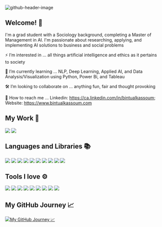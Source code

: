 ![github-header-image](https://user-images.githubusercontent.com/96799559/169418351-709733e3-e472-4148-9d36-edb1f45fdf6d.png)


## Welcome! 👋

I'm a grad student with a Sociology background, completing a Master of Management in AI. I'm passionate about researching, applying, and implementing AI solutions to business and social problems 

⚡️ I’m interested in ... all things artificial intelligence and ethics as it pertains to society 

📓 I’m currently learning ... NLP, Deep Learning, Applied AI, and Data Analysis/Visualization using Python, Power Bi, and Tableau 

🛠 I’m looking to collaborate on ... anything fun, fair and thought provoking

📲 How to reach me ... Linkedin: https://ca.linkedin.com/in/bintualkassoum; Website: https://www.bintualkassoum.com

## My Work 📌
<img align="center" src="https://github-readme-stats.vercel.app/api/pin/?username=bintualkassoum&repo=fair-ml-project&title_color=F25757&text_color=9C91BF&icon_color=6C91BF&bg_color=373737" link="https://github.com/bintualkassoum/fair-ml-project" />

<img align="center" src="https://github-readme-stats.vercel.app/api/pin/?username=bintualkassoum&repo=nextflix-rooms-project&title_color=F25757&text_color=9C91BF&icon_color=6C91BF&bg_color=373737" />

## Languages and Libraries 📚
![](https://img.shields.io/badge/Code-Python-informational?style=flat&logo=python&logoColor=white&color=6C91BF)
![](https://img.shields.io/badge/Code-SQL-informational?style=flat&logo=postgresql&logoColor=white&color=6C91BF)
![](https://img.shields.io/badge/Library-Numpy-informational?style=flat&logo=numpy&logoColor=white&color=6C91BF)
![](https://img.shields.io/badge/Library-Pandas-informational?style=flat&logo=pandas&logoColor=white&color=6C91BF)
![](https://img.shields.io/badge/Library-Matplotlib-informational?style=flat&logo=matplotlib&logoColor=white&color=6C91BF)
![](https://img.shields.io/badge/Library-Seaborn-informational?style=flat&logo=seaborn&logoColor=white&color=6C91BF)
![](https://img.shields.io/badge/Library-Plotly-informational?style=flat&logo=plotly&logoColor=white&color=6C91BF)
![](https://img.shields.io/badge/Library-TensorFlow-informational?style=flat&logo=tensorflow&logoColor=white&color=6C91BF)
![](https://img.shields.io/badge/Library-Keras-informational?style=flat&logo=keras&logoColor=white&color=6C91BF)
![](https://img.shields.io/badge/Library-NLTK-informational?style=flat&logo=nltk&logoColor=white&color=6C91BF)

## Tools I love ⚙️
![](https://img.shields.io/badge/Tool-PyCharm-informational?style=flat&logo=pycharm&logoColor=white&color=9C91BF)
![](https://img.shields.io/badge/Tool-PowerBi-informational?style=flat&logo=powerbi&logoColor=white&color=9C91BF)
![](https://img.shields.io/badge/Tool-Tableau-informational?style=flat&logo=tableau&logoColor=white&color=9C91BF)
![](https://img.shields.io/badge/Tool-Figma-informational?style=flat&logo=figma&logoColor=white&color=9C91BF)
![](https://img.shields.io/badge/Tool-Balsamiq-informational?style=flat&logo=balsamiq&logoColor=white&color=9C91BF)
![](https://img.shields.io/badge/Tool-Adobe%20Illustrator-informational?style=flat&logo=adobeillustrator&logoColor=white&color=9C91BF)
![](https://img.shields.io/badge/Tool-Canva-informational?style=flat&logo=canva&logoColor=white&color=9C91BF)
![](https://img.shields.io/badge/Tool-Word%20Press%20Elementor-informational?style=flat&logo=elementor&logoColor=white&color=9C91BF)
![](https://img.shields.io/badge/Tool-Final%20Cut%20Pro-informational?style=flat&logo=finalcutpro&logoColor=white&color=9C91BF)

## My GitHub Journey 📈

<a href="https://github.com/bintualkassoum/bintualkassoum">
  <img align="center" src="https://github-readme-stats.vercel.app/api?username=bintualkassoum&show_icons=true&line_height=27&count_private=true&title_color=F25757&text_color=9C91BF&icon_color=6C91BF&bg_color=373737" alt="My GitHub Journey 📈" />
</a>
